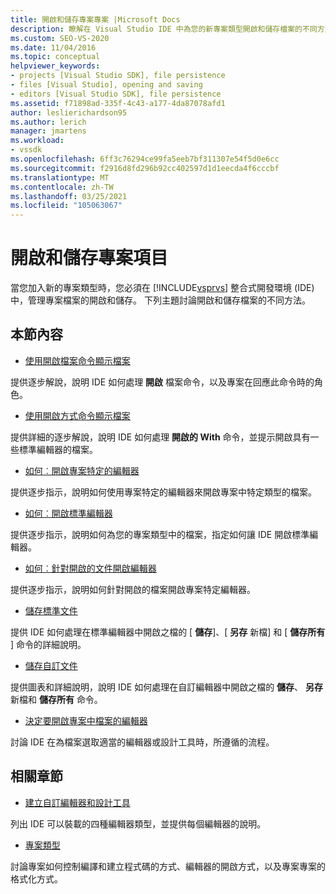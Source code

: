 ```yaml
---
title: 開啟和儲存專案專案 |Microsoft Docs
description: 瞭解在 Visual Studio IDE 中為您的新專案類型開啟和儲存檔案的不同方法。
ms.custom: SEO-VS-2020
ms.date: 11/04/2016
ms.topic: conceptual
helpviewer_keywords:
- projects [Visual Studio SDK], file persistence
- files [Visual Studio], opening and saving
- editors [Visual Studio SDK], file persistence
ms.assetid: f71898ad-335f-4c43-a177-4da87078afd1
author: leslierichardson95
ms.author: lerich
manager: jmartens
ms.workload:
- vssdk
ms.openlocfilehash: 6ff3c76294ce99fa5eeb7bf311307e54f5d0e6cc
ms.sourcegitcommit: f2916d8fd296b92cc402597d1d1eecda4f6cccbf
ms.translationtype: MT
ms.contentlocale: zh-TW
ms.lasthandoff: 03/25/2021
ms.locfileid: "105063067"
---
```

# <a name="opening-and-saving-project-items"></a>開啟和儲存專案項目
當您加入新的專案類型時，您必須在 [!INCLUDE[vsprvs](../../code-quality/includes/vsprvs_md.md)] 整合式開發環境 (IDE) 中，管理專案檔案的開啟和儲存。 下列主題討論開啟和儲存檔案的不同方法。

## <a name="in-this-section"></a>本節內容
- [使用開啟檔案命令顯示檔案](../../extensibility/internals/displaying-files-by-using-the-open-file-command.md)

 提供逐步解說，說明 IDE 如何處理 **開啟** 檔案命令，以及專案在回應此命令時的角色。

- [使用開啟方式命令顯示檔案](../../extensibility/internals/displaying-files-by-using-the-open-with-command.md)

 提供詳細的逐步解說，說明 IDE 如何處理 **開啟的 With** 命令，並提示開啟具有一些標準編輯器的檔案。

- [如何︰開啟專案特定的編輯器](../../extensibility/how-to-open-project-specific-editors.md)

 提供逐步指示，說明如何使用專案特定的編輯器來開啟專案中特定類型的檔案。

- [如何︰開啟標準編輯器](../../extensibility/how-to-open-standard-editors.md)

 提供逐步指示，說明如何為您的專案類型中的檔案，指定如何讓 IDE 開啟標準編輯器。

- [如何︰針對開啟的文件開啟編輯器](../../extensibility/how-to-open-editors-for-open-documents.md)

 提供逐步指示，說明如何針對開啟的檔案開啟專案特定編輯器。

- [儲存標準文件](../../extensibility/internals/saving-a-standard-document.md)

 提供 IDE 如何處理在標準編輯器中開啟之檔的 [ **儲存**]、[ **另存** 新檔] 和 [ **儲存所有** ] 命令的詳細說明。

- [儲存自訂文件](../../extensibility/internals/saving-a-custom-document.md)

 提供圖表和詳細說明，說明 IDE 如何處理在自訂編輯器中開啟之檔的 **儲存**、 **另存** 新檔和 **儲存所有** 命令。

- [決定要開啟專案中檔案的編輯器](../../extensibility/internals/determining-which-editor-opens-a-file-in-a-project.md)

 討論 IDE 在為檔案選取適當的編輯器或設計工具時，所遵循的流程。

## <a name="related-sections"></a>相關章節
- [建立自訂編輯器和設計工具](../../extensibility/creating-custom-editors-and-designers.md)

 列出 IDE 可以裝載的四種編輯器類型，並提供每個編輯器的說明。

- [專案類型](../../extensibility/internals/project-types.md)

 討論專案如何控制編譯和建立程式碼的方式、編輯器的開啟方式，以及專案專案的格式化方式。
